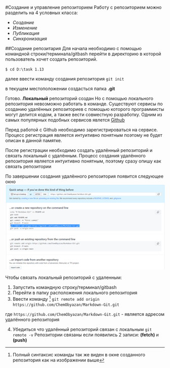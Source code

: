 #Создание и управление репозиторием
Работу с репозиторием можно разделить на 4 условных класса:
- *Создание* 
- *Изменение*
- *Публикация*
- *Синхронизация*

##Создание репозитария
Для начала необходимо с помощью командной строки/терминала/gitbash перейти в директорию в которой пользователь хочет создать репозиторий.
 
`$ cd D:\task 1.13`

далее ввести команду создания репозитория
`git init`

в текущем местоположении создасться папка **.git**

Готово. **Локальный** репозиторий создан
Но с помощью локального репозитория невозможно работать в команде. Существуют сервисы по созданию удалённых репозиториев с помощью которого программисты могут делится кодом, а также вести совместную разработку. Одним из самых популярных подобных сервисов явлется [Github](https://github.com/)

Перед работой c Github необходимо зарегистрироваться на сервисе. Процесс регистрация является интуитивно понятным поэтому не будет описан в данной памятке.

После регистрации необходимо создать удалённый репозиторий и связать локальный с удалённым. Процесс создания удалённого репозитория является интуитивно понятным, поэтому сразу опишу как связать репозитории

По завершении создания удалённого репозитория появится следующее окно ![Репозиторий создан](./%D0%A1%D0%BE%D0%B7%D0%B4%D0%B0%D0%BD%20%D1%80%D0%B5%D0%BF%D0%BE%D0%B7%D0%B8%D1%82%D0%BE%D1%80%D0%B8%D0%B9.PNG)

Чтобы связать локальный репозиторий с удаленным:
1. Запустить командную строку/терминал/gitbash
2. Перейти в папку расположения локального репозитория
3. Ввести команду [^*]
`git remote add origin https://github.com/ChemObyazan/Markdown-Git.git` 

где `https://github.com/ChemObyazan/Markdown-Git.git` - является адресом удалённого репозитория

[^*]: Полный синтаксис команды так же виден в окне созданного репозитория как на изображении выше

4. Убедиться что удалённый репозиторий связан с локальным
`git remote -v`
Репозитории связаны если появились 2 записи: **(fetch)** и **(push)**
